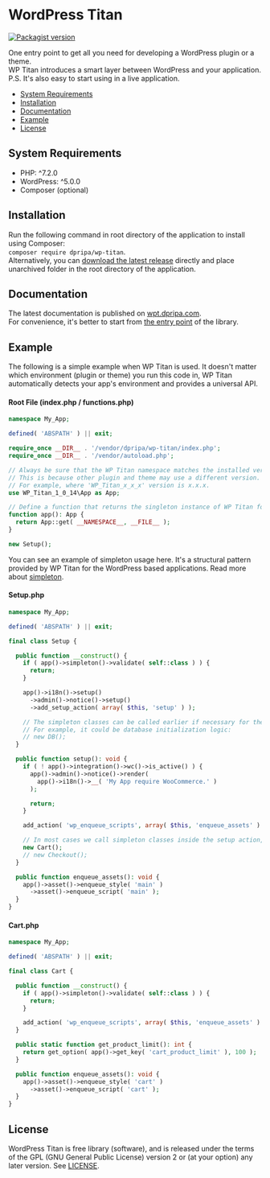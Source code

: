 # WordPress Titan

<a href="https://packagist.org/packages/dpripa/wp-titan"><img src="https://img.shields.io/packagist/v/dpripa/wp-titan" alt="Packagist version"/></a>

One entry point to get all you need for developing a WordPress plugin or a theme.\
WP Titan introduces a smart layer between WordPress and your application.\
P.S. It's also easy to start using in a live application.

- [System Requirements](#system-requirements)
- [Installation](#installation)
- [Documentation](#documentation)
- [Example](#example)
- [License](#license)

## System Requirements
- PHP: ^7.2.0
- WordPress: ^5.0.0
- Composer (optional)

## Installation
Run the following command in root directory of the application to install using Composer:\
`composer require dpripa/wp-titan`.\
Alternatively, you can [download the latest release](https://github.com/dpripa/wp-titan/releases/latest) directly and place unarchived folder in the root directory of the application.

## Documentation
The latest documentation is published on [wpt.dpripa.com](https://wpt.dpripa.com).\
For convenience, it's better to start from [the entry point](https://wpt.dpripa.com/classes/WP-Titan-1-0-14-App.html) of the library.

## Example
The following is a simple example when WP Titan is used. It doesn't matter which environment (plugin or theme) you run this code in, WP Titan automatically detects your app's environment and provides a universal API.

#### Root File (index.php / functions.php)
```php
namespace My_App;

defined( 'ABSPATH' ) || exit;

require_once __DIR__ . '/vendor/dpripa/wp-titan/index.php';
require_once __DIR__ . '/vendor/autoload.php';

// Always be sure that the WP Titan namespace matches the installed version of the library.
// This is because other plugin and theme may use a different version.
// For example, where 'WP_Titan_x_x_x' version is x.x.x.
use WP_Titan_1_0_14\App as App;

// Define a function that returns the singleton instance of WP Titan for your application.
function app(): App {
  return App::get( __NAMESPACE__, __FILE__ );
}

new Setup();
```
You can see an example of simpleton usage here. It's a structural pattern provided by WP Titan for the WordPress based applications. Read more about [simpleton](https://wpt.dpripa.com/classes/WP-Titan-1-0-14-Simpleton.html).

#### Setup.php
```php
namespace My_App;

defined( 'ABSPATH' ) || exit;

final class Setup {

  public function __construct() {
    if ( app()->simpleton()->validate( self::class ) ) {
      return;
    }

    app()->i18n()->setup()
      ->admin()->notice()->setup()
      ->add_setup_action( array( $this, 'setup' ) );

    // The simpleton classes can be called earlier if necessary for the application logic.
    // For example, it could be database initialization logic:
    // new DB();
  }

  public function setup(): void {
    if ( ! app()->integration()->wc()->is_active() ) {
      app()->admin()->notice()->render(
        app()->i18n()->__( 'My App require WooCommerce.' )
      );

      return;
    }

    add_action( 'wp_enqueue_scripts', array( $this, 'enqueue_assets' ) );

    // In most cases we call simpleton classes inside the setup action, when the WordPress core is fully loaded.
    new Cart();
    // new Checkout();
  }

  public function enqueue_assets(): void {
    app()->asset()->enqueue_style( 'main' )
      ->asset()->enqueue_script( 'main' );
  }
}
```

#### Cart.php
```php
namespace My_App;

defined( 'ABSPATH' ) || exit;

final class Cart {

  public function __construct() {
    if ( app()->simpleton()->validate( self::class ) ) {
      return;
    }

    add_action( 'wp_enqueue_scripts', array( $this, 'enqueue_assets' ) );
  }

  public static function get_product_limit(): int {
    return get_option( app()->get_key( 'cart_product_limit' ), 100 );
  }

  public function enqueue_assets(): void {
    app()->asset()->enqueue_style( 'cart' )
      ->asset()->enqueue_script( 'cart' );
  }
}
```

## License
WordPress Titan is free library (software), and is released under the terms of the GPL (GNU General Public License) version 2 or (at your option) any later version. See [LICENSE](https://github.com/dpripa/wp-titan/blob/main/LICENSE).
